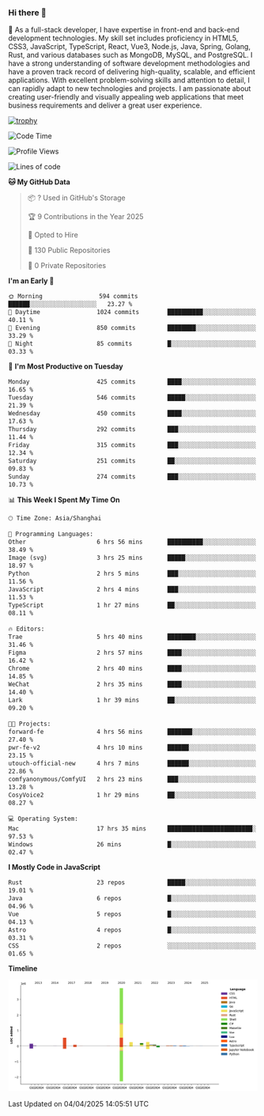 ### Hi there 👋

🌱 As a full-stack developer, I have expertise in front-end and back-end development technologies. My skill set includes proficiency in HTML5, CSS3, JavaScript, TypeScript, React, Vue3, Node.js, Java, Spring, Golang, Rust, and various databases such as MongoDB, MySQL, and PostgreSQL. I have a strong understanding of software development methodologies and have a proven track record of delivering high-quality, scalable, and efficient applications. With excellent problem-solving skills and attention to detail, I can rapidly adapt to new technologies and projects. I am passionate about creating user-friendly and visually appealing web applications that meet business requirements and deliver a great user experience.

[![trophy](https://github-profile-trophy.vercel.app/?username=elton&rank=SECRET,SSS,SS,S,AAA,AA,A&theme=onedark&no-frame=true&margin-w=10)](https://github.com/ryo-ma/github-profile-trophy)

<!--START_SECTION:waka-->
![Code Time](http://img.shields.io/badge/Code%20Time-1%2C479%20hrs%2024%20mins-blue)

![Profile Views](http://img.shields.io/badge/Profile%20Views-0-blue)

![Lines of code](https://img.shields.io/badge/From%20Hello%20World%20I%27ve%20Written-5.6%20million%20lines%20of%20code-blue)

**🐱 My GitHub Data** 

> 📦 ? Used in GitHub's Storage 
 > 
> 🏆 9 Contributions in the Year 2025
 > 
> 💼 Opted to Hire
 > 
> 📜 130 Public Repositories 
 > 
> 🔑 0 Private Repositories 
 > 
**I'm an Early 🐤** 

```text
🌞 Morning                594 commits         ██████░░░░░░░░░░░░░░░░░░░   23.27 % 
🌆 Daytime                1024 commits        ██████████░░░░░░░░░░░░░░░   40.11 % 
🌃 Evening                850 commits         ████████░░░░░░░░░░░░░░░░░   33.29 % 
🌙 Night                  85 commits          █░░░░░░░░░░░░░░░░░░░░░░░░   03.33 % 
```
📅 **I'm Most Productive on Tuesday** 

```text
Monday                   425 commits         ████░░░░░░░░░░░░░░░░░░░░░   16.65 % 
Tuesday                  546 commits         █████░░░░░░░░░░░░░░░░░░░░   21.39 % 
Wednesday                450 commits         ████░░░░░░░░░░░░░░░░░░░░░   17.63 % 
Thursday                 292 commits         ███░░░░░░░░░░░░░░░░░░░░░░   11.44 % 
Friday                   315 commits         ███░░░░░░░░░░░░░░░░░░░░░░   12.34 % 
Saturday                 251 commits         ██░░░░░░░░░░░░░░░░░░░░░░░   09.83 % 
Sunday                   274 commits         ███░░░░░░░░░░░░░░░░░░░░░░   10.73 % 
```


📊 **This Week I Spent My Time On** 

```text
🕑︎ Time Zone: Asia/Shanghai

💬 Programming Languages: 
Other                    6 hrs 56 mins       ██████████░░░░░░░░░░░░░░░   38.49 % 
Image (svg)              3 hrs 25 mins       █████░░░░░░░░░░░░░░░░░░░░   18.97 % 
Python                   2 hrs 5 mins        ███░░░░░░░░░░░░░░░░░░░░░░   11.56 % 
JavaScript               2 hrs 4 mins        ███░░░░░░░░░░░░░░░░░░░░░░   11.53 % 
TypeScript               1 hr 27 mins        ██░░░░░░░░░░░░░░░░░░░░░░░   08.11 % 

🔥 Editors: 
Trae                     5 hrs 40 mins       ████████░░░░░░░░░░░░░░░░░   31.46 % 
Figma                    2 hrs 57 mins       ████░░░░░░░░░░░░░░░░░░░░░   16.42 % 
Chrome                   2 hrs 40 mins       ████░░░░░░░░░░░░░░░░░░░░░   14.85 % 
WeChat                   2 hrs 35 mins       ████░░░░░░░░░░░░░░░░░░░░░   14.40 % 
Lark                     1 hr 39 mins        ██░░░░░░░░░░░░░░░░░░░░░░░   09.20 % 

🐱‍💻 Projects: 
forward-fe               4 hrs 56 mins       ███████░░░░░░░░░░░░░░░░░░   27.40 % 
pwr-fe-v2                4 hrs 10 mins       ██████░░░░░░░░░░░░░░░░░░░   23.15 % 
utouch-official-new      4 hrs 7 mins        ██████░░░░░░░░░░░░░░░░░░░   22.86 % 
comfyanonymous/ComfyUI   2 hrs 23 mins       ███░░░░░░░░░░░░░░░░░░░░░░   13.28 % 
CosyVoice2               1 hr 29 mins        ██░░░░░░░░░░░░░░░░░░░░░░░   08.27 % 

💻 Operating System: 
Mac                      17 hrs 35 mins      ████████████████████████░   97.53 % 
Windows                  26 mins             █░░░░░░░░░░░░░░░░░░░░░░░░   02.47 % 
```

**I Mostly Code in JavaScript** 

```text
Rust                     23 repos            █████░░░░░░░░░░░░░░░░░░░░   19.01 % 
Java                     6 repos             █░░░░░░░░░░░░░░░░░░░░░░░░   04.96 % 
Vue                      5 repos             █░░░░░░░░░░░░░░░░░░░░░░░░   04.13 % 
Astro                    4 repos             █░░░░░░░░░░░░░░░░░░░░░░░░   03.31 % 
CSS                      2 repos             ░░░░░░░░░░░░░░░░░░░░░░░░░   01.65 % 
```



**Timeline**

![Lines of Code chart](https://raw.githubusercontent.com/elton/elton/main/assets/bar_graph.png)


 Last Updated on 04/04/2025 14:05:51 UTC
<!--END_SECTION:waka-->

<!--
**elton/elton** is a ✨ _special_ ✨ repository because its `README.md` (this file) appears on your GitHub profile.

Here are some ideas to get you started:

- 🔭 I’m currently working on ...
- 🌱 I’m currently learning ...
- 👯 I’m looking to collaborate on ...
- 🤔 I’m looking for help with ...
- 💬 Ask me about ...
- 📫 How to reach me: ...
- 😄 Pronouns: ...
- ⚡ Fun fact: ...
-->
